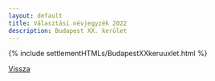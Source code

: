 ```yaml
---
layout: default
title: Választási névjegyzék 2022
description: Budapest XX. kerület
---
```


{% include settlementHTMLs/BudapestXXkeruuxlet.html %}

[Vissza](../)